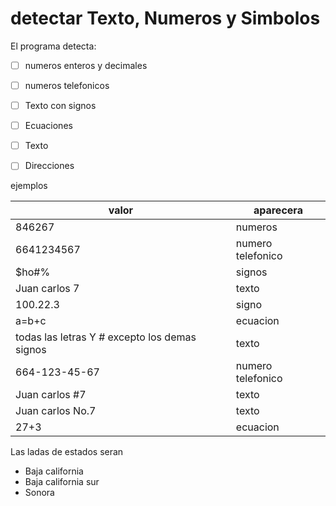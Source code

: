 # detectar Texto, Numeros y Simbolos

El programa detecta:

- [ ] numeros enteros y decimales
- [ ] numeros telefonicos
- [ ] Texto con signos
- [ ] Ecuaciones
- [ ] Texto
- [ ] Direcciones


ejemplos

valor|aparecera
-----|---------
846267 | numeros
6641234567 | numero telefonico
$ho#% | signos
Juan carlos 7 | texto
100.22.3 | signo
a=b+c | ecuacion
todas las letras Y # excepto los demas signos | texto
664-123-45-67 | numero telefonico
Juan carlos #7 | texto
Juan carlos No.7 | texto
27+3 | ecuacion

Las ladas de estados seran
* Baja california
* Baja california sur
* Sonora
